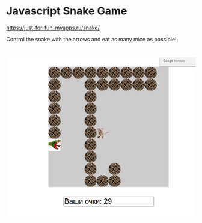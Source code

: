 # Javascript Snake Game 

https://just-for-fun-myapps.ru/snake/

Сontrol the snake with the arrows and eat as many mice as possible!

![img.png](img.png)
=======


